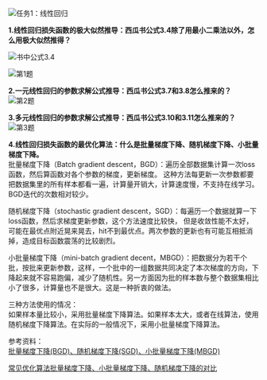 ![任务1：线性回归](https://i.imgur.com/jgf4FKJ.jpg)
 
**1.线性回归损失函数的极大似然推导：西瓜书公式3.4除了用最小二乘法以外，怎么用极大似然推得？** 

![书中公式3.4](https://i.imgur.com/wZ4TcUf.jpg)

![第1题](https://i.imgur.com/CcUBvQl.jpg)    

**2.一元线性回归的参数求解公式推导：西瓜书公式3.7和3.8怎么推来的？**      
![第2题](https://i.imgur.com/5RRfCSL.jpg)
  
**3.多元线性回归的参数求解公式推导：西瓜书公式3.10和3.11怎么推来的？**   
![第3题](https://i.imgur.com/rKjQM5l.jpg) 

**4.线性回归损失函数的最优化算法：什么是批量梯度下降、随机梯度下降、小批量梯度下降。**  
批量梯度下降（Batch gradient descent，BGD）：遍历全部数据集计算一次loss函数，然后算函数对各个参数的梯度，更新梯度。 这种方法每更新一次参数都要把数据集里的所有样本都看一遍，计算量开销大，计算速度慢，不支持在线学习。BGD迭代的次数相对较少。

随机梯度下降（stochastic gradient descent，SGD）：每遍历一个数据就算一下loss函数，然后求梯度更新参数，这个方法速度比较快， 但是收敛性能不太好，可能在最优点附近晃来晃去，hit不到最优点。两次参数的更新也有可能互相抵消掉，造成目标函数震荡的比较剧烈。

小批量梯度下降（mini-batch gradient decent，MBGD）：把数据分为若干个批，按批来更新参数，这样，一个批中的一组数据共同决定了本次梯度的方向，下降起来就不容易跑偏，减少了随机性。另一方面因为批的样本数与整个数据集相比小了很多，计算量也不是很大。这是一种折衷的做法。

三种方法使用的情况：  
如果样本量比较小，采用批量梯度下降算法。如果样本太大，或者在线算法，使用随机梯度下降算法。在实际的一般情况下，采用小批量梯度下降算法。


参考资料：  
[批量梯度下降(BGD)、随机梯度下降(SGD)、小批量梯度下降(MBGD)](https://blog.csdn.net/zgcr654321/article/details/83027903)  

[常见优化算法批量梯度下降、小批量梯度下降、随机梯度下降的对比](https://blog.csdn.net/qq_36330643/article/details/79549520)
